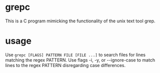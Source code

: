 # grepc
This is a C program mimicking the functionality of the unix text tool grep.

# usage
Use `grepc [FLAGS] PATTERN FILE [FILE ...]` to search files for lines matching the regex PATTERN. Use flags -i, -y, or --ignore-case to match lines to the regex PATTERN disregarding case differences.
